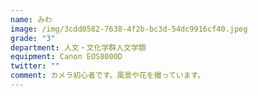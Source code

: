 ```yaml
---
name: みわ
image: /img/3cdd0582-7638-4f2b-bc3d-54dc9916cf40.jpeg
grade: "3"
department: 人文・文化学群人文学類
equipment: Canon EOS8000D
twitter: ""
comment: カメラ初心者です。風景や花を撮っています。
---
```

